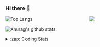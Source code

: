### Hi there 👋

<!--
**tao8687/tao8687** is a ✨ _special_ ✨ repository because its `README.md` (this file) appears on your GitHub profile.

Here are some ideas to get you started:

- 🔭 I’m currently working on ...
- 🌱 I’m currently learning ...
- 👯 I’m looking to collaborate on ...
- 🤔 I’m looking for help with ...
- 💬 Ask me about ...
- 📫 How to reach me: ...
- 😄 Pronouns: ...
- ⚡ Fun fact: ...
-->

<img align='right' src="https://media.giphy.com/media/M9gbBd9nbDrOTu1Mqx/giphy.gif" width="240">

  
![Top Langs](https://github-readme-stats.vercel.app/api/top-langs/?username=tao8687&layout=compact&title_color=23238E&text_color=A67D3D)

![Anurag's github stats](https://github-readme-stats.vercel.app/api?username=tao8687&show_icons=true&&text_color=A67D3D&title_color=23238E&show_icons=false&count_private=true&hide=stars)

<details>
  <summary>:zap: Coding Stats</summary>
  <br>
    
<!--START_SECTION:waka-->
![Code Time](http://img.shields.io/badge/Code%20Time-1%2C322%20hrs%2015%20mins-blue)

![Profile Views](http://img.shields.io/badge/Profile%20Views-0-blue)

**🐱 My GitHub Data** 

> 📦 1.5 MB Used in GitHub's Storage 
 > 
> 🏆 160 Contributions in the Year 2023
 > 
> 🚫 Not Opted to Hire
 > 
> 📜 50 Public Repositories 
 > 
> 🔑 22 Private Repositories 
 > 
**I'm an Early 🐤** 

```text
🌞 Morning                1028 commits        █████████████████████░░░░   83.44 % 
🌆 Daytime                84 commits          ██░░░░░░░░░░░░░░░░░░░░░░░   06.82 % 
🌃 Evening                116 commits         ██░░░░░░░░░░░░░░░░░░░░░░░   09.42 % 
🌙 Night                  4 commits           ░░░░░░░░░░░░░░░░░░░░░░░░░   00.32 % 
```
📅 **I'm Most Productive on Wednesday** 

```text
Monday                   178 commits         ████░░░░░░░░░░░░░░░░░░░░░   14.45 % 
Tuesday                  165 commits         ███░░░░░░░░░░░░░░░░░░░░░░   13.39 % 
Wednesday                231 commits         █████░░░░░░░░░░░░░░░░░░░░   18.75 % 
Thursday                 155 commits         ███░░░░░░░░░░░░░░░░░░░░░░   12.58 % 
Friday                   173 commits         ████░░░░░░░░░░░░░░░░░░░░░   14.04 % 
Saturday                 169 commits         ███░░░░░░░░░░░░░░░░░░░░░░   13.72 % 
Sunday                   161 commits         ███░░░░░░░░░░░░░░░░░░░░░░   13.07 % 
```


📊 **This Week I Spent My Time On** 

```text
🕑︎ Time Zone: Asia/Shanghai

💬 Programming Languages: 
C                        9 hrs 26 mins       █████████████░░░░░░░░░░░░   53.98 % 
Bash                     3 hrs 51 mins       ██████░░░░░░░░░░░░░░░░░░░   22.01 % 
Python                   2 hrs 37 mins       ████░░░░░░░░░░░░░░░░░░░░░   15.04 % 
Markdown                 53 mins             █░░░░░░░░░░░░░░░░░░░░░░░░   05.14 % 
Devicetree               12 mins             ░░░░░░░░░░░░░░░░░░░░░░░░░   01.23 % 

🔥 Editors: 
VS Code                  17 hrs 30 mins      █████████████████████████   100.00 % 

🐱‍💻 Projects: 
TS0845_208               12 hrs 39 mins      ██████████████████░░░░░░░   72.33 % 
vc0768                   4 hrs 50 mins       ███████░░░░░░░░░░░░░░░░░░   27.67 % 

💻 Operating System: 
Linux                    17 hrs 30 mins      █████████████████████████   100.00 % 
```

**I Mostly Code in Python** 

```text
Python                   9 repos             ████████░░░░░░░░░░░░░░░░░   31.03 % 
C++                      7 repos             ██████░░░░░░░░░░░░░░░░░░░   24.14 % 
JavaScript               2 repos             ██░░░░░░░░░░░░░░░░░░░░░░░   06.90 % 
Batchfile                1 repo              █░░░░░░░░░░░░░░░░░░░░░░░░   03.45 % 
HTML                     1 repo              █░░░░░░░░░░░░░░░░░░░░░░░░   03.45 % 
```



**Timeline**

![Lines of Code chart](https://raw.githubusercontent.com/tao8687/tao8687/master/assets/bar_graph.png)


 Last Updated on 07/06/2023 01:48:45 UTC
<!--END_SECTION:waka-->
</details>
